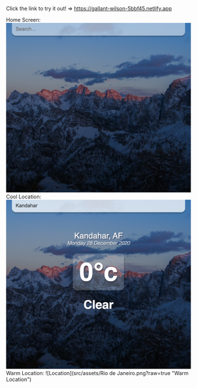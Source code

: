 Click the link to try it out! =>
https://gallant-wilson-5bbf45.netlify.app

Home Screen:
![Home Screen](src/assets/Home.png?raw=true "Home Screen")
Cool Location:
![Cool Location](src/assets/Kandahar.png?raw=true "Cool Location")
Warm Location:
![Location](src/assets/Rio de Janeiro.png?raw=true "Warm Location")
